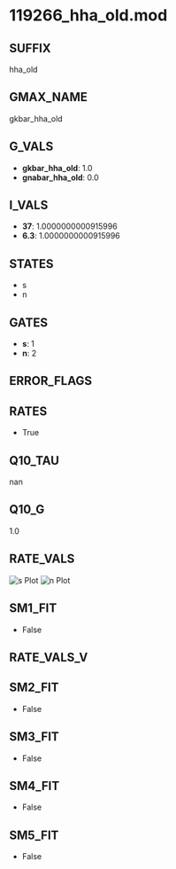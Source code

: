 # 119266_hha_old.mod

## SUFFIX

hha_old

## GMAX_NAME

gkbar_hha_old

## G_VALS

- **gkbar_hha_old**: 1.0
- **gnabar_hha_old**: 0.0

## I_VALS

- **37**: 1.0000000000915996
- **6.3**: 1.0000000000915996

## STATES

- s
- n

## GATES

- **s**: 1
- **n**: 2

## ERROR_FLAGS


## RATES

- True

## Q10_TAU

nan

## Q10_G

1.0

## RATE_VALS

![s Plot](/Users/pbozelos/Dropbox/icg-Chai-Panos/supermodels/output_markdown_files/K/119266_hha_old.mod/images/s.png)
![n Plot](/Users/pbozelos/Dropbox/icg-Chai-Panos/supermodels/output_markdown_files/K/119266_hha_old.mod/images/n.png)

## SM1_FIT

- False

## RATE_VALS_V

## SM2_FIT

- False

## SM3_FIT

- False

## SM4_FIT

- False

## SM5_FIT

- False

